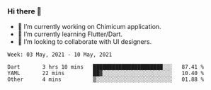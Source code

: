 ### Hi there 👋

<!--
**devcat37/devcat37** is a ✨ _special_ ✨ repository because its `README.md` (this file) appears on your GitHub profile.-->


- 🔭 I’m currently working on Chimicum application.
- 🌱 I’m currently learning Flutter/Dart.
- 👯 I’m looking to collaborate with UI designers.
<!-- - 🤔 I’m looking for help with ... -->

<!--START_SECTION:waka-->
```text
Week: 03 May, 2021 - 10 May, 2021

Dart       3 hrs 10 mins   ██████████████████████░░░   87.41 % 
YAML       22 mins         ██▓░░░░░░░░░░░░░░░░░░░░░░   10.40 % 
Other      4 mins          ▒░░░░░░░░░░░░░░░░░░░░░░░░   01.88 % 
```
<!--END_SECTION:waka-->
